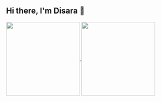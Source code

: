 ## Hi there, I'm Disara 👋

<a href="https://github.com/disara7/github-readme-stats">
  <img height=200 align="center" src="https://github-readme-stats.vercel.app/api?username=disara7&show_icons=true&theme=tokyonight" />
</a>
<a href="https://github.com/anuraghazra/convoychat">
  <img height=200 align="center" src="https://github-readme-stats.vercel.app/api/top-langs?username=disara7&layout=compact&langs_count=8&card_width=320&bg_color=000000&text_color=ffffff" />
</a>


<!--
**disara7/disara7** is a ✨ _special_ ✨ repository because its `README.md` (this file) appears on your GitHub profile.

Here are some ideas to get you started:

- 🔭 I’m currently working on ...
- 🌱 I’m currently learning ...
- 👯 I’m looking to collaborate on ...
- 🤔 I’m looking for help with ...
- 💬 Ask me about ...
- 📫 How to reach me: ...
- 😄 Pronouns: ...
- ⚡ Fun fact: ...
-->
